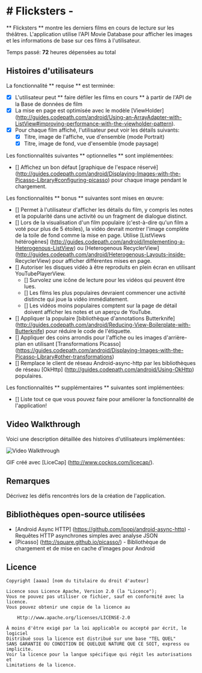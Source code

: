 
# # Flicksters - 

** Flicksters ** montre les derniers films en cours de lecture sur les théâtres. L'application utilise l'API Movie Database pour afficher les images et les informations de base sur ces films à l'utilisateur.

Temps passé: **72** heures dépensées au total

## Histoires d'utilisateurs

La fonctionnalité ** requise ** est terminée:

* [X] L'utilisateur peut ** faire défiler les films en cours ** à partir de l'API de la Base de données de film
* [X] La mise en page est optimisée avec le modèle [ViewHolder] (http://guides.codepath.com/android/Using-an-ArrayAdapter-with-ListView#improving-performance-with-the-viewholder-pattern).
* [X] Pour chaque film affiché, l'utilisateur peut voir les détails suivants:
  * [X] Titre, image de l'affiche, vue d'ensemble (mode Portrait)
  * [X] Titre, image de fond, vue d'ensemble (mode paysage)

Les fonctionnalités suivantes ** optionnelles ** sont implémentées:

* [] Affichez un bon défaut [graphique de l'espace réservé] (http://guides.codepath.com/android/Displaying-Images-with-the-Picasso-Library#configuring-picasso) pour chaque image pendant le chargement.

Les fonctionnalités ** bonus ** suivantes sont mises en œuvre:

* [] Permet à l'utilisateur d'afficher les détails du film, y compris les notes et la popularité dans une activité ou un fragment de dialogue distinct.
* [] Lors de la visualisation d'un film populaire (c'est-à-dire qu'un film a voté pour plus de 5 étoiles), la vidéo devrait montrer l'image complète de la toile de fond comme la mise en page. Utilise [ListViews hétérogènes] (http://guides.codepath.com/android/Implementing-a-Heterogenous-ListView) ou [Heterogenous RecyclerView] (http://guides.codepath.com/android/Heterogenous-Layouts-inside- RecyclerView) pour afficher différentes mises en page.
* [] Autoriser les disques vidéo à être reproduits en plein écran en utilisant YouTubePlayerView.
    * [] Survolez une icône de lecture pour les vidéos qui peuvent être lues.
    * [] Les films les plus populaires devraient commencer une activité distincte qui joue la vidéo immédiatement.
    * [] Les vidéos moins populaires comptent sur la page de détail doivent afficher les notes et un aperçu de YouTube.
* [] Appliquer la populaire [bibliothèque d'annotations Butterknife] (http://guides.codepath.com/android/Reducing-View-Boilerplate-with-Butterknife) pour réduire le code de l'étiquette.
* [] Appliquer des coins arrondis pour l'affiche ou les images d'arrière-plan en utilisant [Transformations Picasso] (https://guides.codepath.com/android/Displaying-Images-with-the-Picasso-Library#other-transformations)
* [] Remplace le client de réseau Android-async-http par les bibliothèques de réseau [OkHttp] (http://guides.codepath.com/android/Using-OkHttp) populaires.

Les fonctionnalités ** supplémentaires ** suivantes sont implémentées:

* [] Liste tout ce que vous pouvez faire pour améliorer la fonctionnalité de l'application!

## Video Walkthrough

Voici une description détaillée des histoires d'utilisateurs implémentées:

<Img src = 'http: //i.imgur.com/link/to/your/gif/file.gif' title = 'Video Walkthrough' width = '' alt = 'Video Walkthrough' />

GIF créé avec [LiceCap] (http://www.cockos.com/licecap/).

## Remarques

Décrivez les défis rencontrés lors de la création de l'application.

## Bibliothèques open-source utilisées

- [Android Async HTTP] (https://github.com/loopj/android-async-http) - Requêtes HTTP asynchrones simples avec analyse JSON
- [Picasso] (http://square.github.io/picasso/) - Bibliothèque de chargement et de mise en cache d'images pour Android

## Licence

    Copyright [aaaa] [nom du titulaire du droit d'auteur]

    Licence sous Licence Apache, Version 2.0 (la "Licence");
    Vous ne pouvez pas utiliser ce fichier, sauf en conformité avec la licence.
    Vous pouvez obtenir une copie de la licence au

        Http://www.apache.org/licenses/LICENSE-2.0

    À moins d'être exigé par la loi applicable ou accepté par écrit, le logiciel
    Distribué sous la licence est distribué sur une base "TEL QUEL"
    SANS GARANTIE OU CONDITION DE QUELQUE NATURE QUE CE SOIT, express ou implicite.
    Voir la licence pour la langue spécifique qui régit les autorisations et
    Limitations de la licence.
